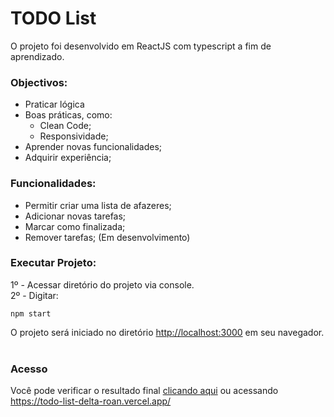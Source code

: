 # TODO List

O projeto foi desenvolvido em ReactJS com typescript a fim de aprendizado.
### Objectivos:
- Praticar lógica
- Boas práticas, como:
  - Clean Code; 
  - Responsividade;
- Aprender novas funcionalidades;
- Adquirir experiência;

### Funcionalidades:
- Permitir criar uma lista de afazeres;
- Adicionar novas tarefas;
- Marcar como finalizada;
- Remover tarefas; (Em desenvolvimento)
### Executar Projeto:

1º - Acessar diretório do projeto via console.<br>
2º - Digitar: 
```shell
npm start
``` 
O projeto será iniciado no diretório [http://localhost:3000](http://localhost:3000) em seu navegador.<br><br>

### Acesso

Você pode verificar o resultado final [clicando aqui](https:://todo-list-delta-roan.vercel.app/) ou acessando https://todo-list-delta-roan.vercel.app/
